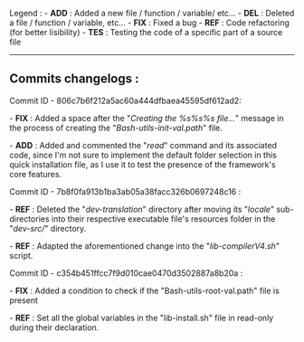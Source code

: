 Legend :
    - **ADD** : Added a new file / function / variable/ etc...
    - **DEL** : Deleted a file / function / variable, etc...
    - **FIX** : Fixed a bug
    - **REF** : Code refactoring (for better lisibility)
    - **TES** : Testing the code of a specific part of a source file

---------------------------------------------------------
Commits changelogs :
--------------------


Commit ID - 806c7b6f212a5ac60a444dfbaea45595df612ad2:

\- **FIX** : Added a space after the "_Creating the %s%s%s file..._" message in the process of creating the "_Bash-utils-init-val.path_" file.

\- **ADD** : Added and commented the "_read_" command and its associated code, since I'm not sure to implement the default folder selection in this quick installation file, as I use it to test the presence of the framework's core features.


Commit ID - 7b8f0fa913b1ba3ab05a38facc326b0697248c16 :

\- **REF** : Deleted the "_dev-translation_" directory after moving its "_locale_" sub-directories into their respective executable file's resources folder in the "_dev-src/_" directory.

\- **REF** : Adapted the aforementioned change into the "_lib-compilerV4.sh_" script.


Commit ID - c354b451ffcc7f9d010cae0470d3502887a8b20a :

\- **FIX** : Added a condition to check if the "Bash-utils-root-val.path" file is present

\- **REF** : Set all the global variables in the "lib-install.sh" file in read-only during their declaration.
